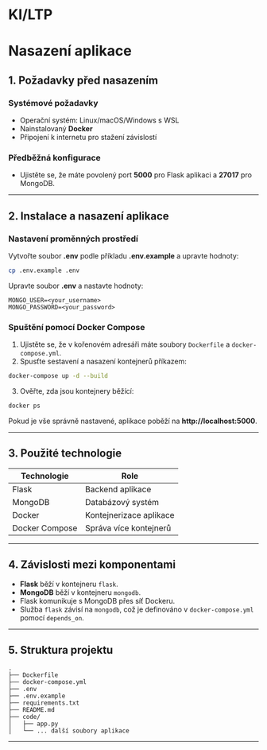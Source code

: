 # KI/LTP

# Nasazení aplikace

## 1. Požadavky před nasazením

### Systémové požadavky

- Operační systém: Linux/macOS/Windows s WSL
- Nainstalovaný **Docker**
- Připojení k internetu pro stažení závislostí

### Předběžná konfigurace

- Ujistěte se, že máte povolený port **5000** pro Flask aplikaci a **27017** pro MongoDB.

---

## 2. Instalace a nasazení aplikace

### Nastavení proměnných prostředí

Vytvořte soubor **.env** podle příkladu **.env.example** a upravte hodnoty:

```sh
cp .env.example .env
```

Upravte soubor **.env** a nastavte hodnoty:

```
MONGO_USER=<your_username>
MONGO_PASSWORD=<your_password>
```

### Spuštění pomocí Docker Compose

1. Ujistěte se, že v kořenovém adresáři máte soubory `Dockerfile` a `docker-compose.yml`.
2. Spusťte sestavení a nasazení kontejnerů příkazem:

```sh
docker-compose up -d --build
```

3. Ověřte, zda jsou kontejnery běžící:

```sh
docker ps
```

Pokud je vše správně nastavené, aplikace poběží na **http://localhost:5000**.

---

## 3. Použité technologie

| Technologie    | Role                    |
| -------------- | ----------------------- |
| Flask          | Backend aplikace        |
| MongoDB        | Databázový systém       |
| Docker         | Kontejnerizace aplikace |
| Docker Compose | Správa více kontejnerů  |

---

## 4. Závislosti mezi komponentami

- **Flask** běží v kontejneru `flask`.
- **MongoDB** běží v kontejneru `mongodb`.
- Flask komunikuje s MongoDB přes síť Dockeru.
- Služba `flask` závisí na `mongodb`, což je definováno v `docker-compose.yml` pomocí `depends_on`.

---

## 5. Struktura projektu

```
.
├── Dockerfile
├── docker-compose.yml
├── .env
├── .env.example
├── requirements.txt
├── README.md
├── code/
│   ├── app.py
│   └── ... další soubory aplikace
```

---
